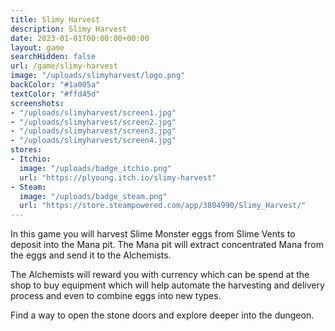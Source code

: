 ```yaml
---
title: Slimy Harvest
description: Slimy Harvest
date: 2023-01-01T00:00:00+00:00
layout: game
searchHidden: false
url: /game/slimy-harvest
image: "/uploads/slimyharvest/logo.png"
backColor: "#1a005a"
textColor: "#ffd45d"
screenshots: 
- "/uploads/slimyharvest/screen1.jpg"
- "/uploads/slimyharvest/screen2.jpg"
- "/uploads/slimyharvest/screen3.jpg"
- "/uploads/slimyharvest/screen4.jpg"
stores:
- Itchio:
  image: "/uploads/badge_itchio.png"
  url: "https://plyoung.itch.io/slimy-harvest"
- Steam:
  image: "/uploads/badge_steam.png"
  url: "https://store.steampowered.com/app/3804990/Slimy_Harvest/"
---
```


In this game you will harvest Slime Monster eggs from Slime Vents to deposit into the Mana pit. The Mana pit will extract concentrated Mana from the eggs and send it to the Alchemists.

The Alchemists will reward you with currency which can be spend at the shop to buy equipment which will help automate the harvesting and delivery process and even to combine eggs into new types.

Find a way to open the stone doors and explore deeper into the dungeon. 
